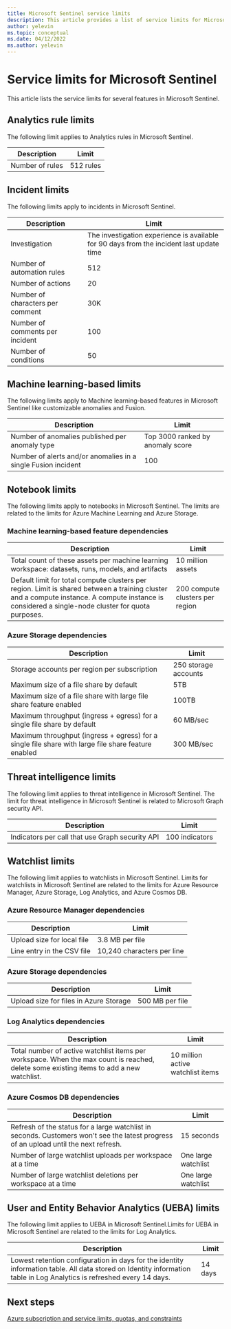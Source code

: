```yaml
---
title: Microsoft Sentinel service limits
description: This article provides a list of service limits for Microsoft Sentinel.
author: yelevin
ms.topic: conceptual
ms.date: 04/12/2022
ms.author: yelevin
---
```


# Service limits for Microsoft Sentinel

This article lists the service limits for several features in Microsoft Sentinel.

## Analytics rule limits

The following limit applies to Analytics rules in Microsoft Sentinel.

|Description |Limit  |
|---------|---------|
|Number of rules     | 512 rules       |

## Incident limits

The following limits apply to incidents in Microsoft Sentinel.

|Description  |Limit  |
|---------|---------|
|Investigation     | The investigation experience is available for 90 days from the incident last update time       |
|Number of automation rules     | 512        |
|Number of actions    | 20      |
|Number of characters per comment   | 30K   |
|Number of comments per incident   | 100    |
|Number of conditions    | 50    |

## Machine learning-based limits

The following limits apply to Machine learning-based features in Microsoft Sentinel like customizable anomalies and Fusion.

| Description                                                         | Limit                                           | 
|---------------------------------------------------------------|-------------------------------------------------|
| Number of anomalies published per anomaly type                | Top 3000 ranked by anomaly score                |
| Number of alerts and/or anomalies in a single Fusion incident | 100  |

## Notebook limits

The following limits apply to notebooks in Microsoft Sentinel. The limits are related to the limits for Azure Machine Learning and Azure Storage.

### Machine learning-based feature dependencies
|Description|Limit |
|-------|-------|
| Total count of these assets per machine learning workspace: datasets, runs, models, and artifacts |10 million assets |
| Default limit for total compute clusters per region. Limit is shared between a training cluster and a compute instance. A compute instance is considered a single-node cluster for quota purposes. | 200 compute clusters per region|

### Azure Storage dependencies

|Description|Limit|
|---|---|
|Storage accounts per region per subscription|250 storage accounts|
|Maximum size of a file share by default|5TB|
|Maximum size of a file share with large file share feature enabled|100TB|
|Maximum throughput (ingress + egress) for a single file share by default|60 MB/sec|
|Maximum throughput (ingress + egress) for a single file share  with large file share feature enabled|300 MB/sec|

## Threat intelligence limits

The following limit applies to threat intelligence in Microsoft Sentinel. The limit for threat intelligence in Microsoft Sentinel is related to Microsoft Graph security API.

|Description                   | Limit        |
-------------------------|--------------------|
| Indicators per call that use Graph security API | 100 indicators |

## Watchlist limits

The following limit applies to watchlists in Microsoft Sentinel.
Limits for watchlists in Microsoft Sentinel are related to the limits for Azure Resource Manager, Azure Storage, Log Analytics, and Azure Cosmos DB.

### Azure Resource Manager dependencies
| Description                   | Limit        |
|-------------------------|--------------------|
|Upload size for local file| 3.8 MB per file |
|Line entry in the CSV file |10,240 characters per line|

### Azure Storage dependencies
| Description                   | Limit        |
|-------------------------|--------------------|
|Upload size for files in Azure Storage |500 MB per file|

### Log Analytics dependencies

| Description                   | Limit        |
|-------------------------|--------------------|
|Total number of active watchlist items per workspace. When the max count is reached, delete some existing items to add a new watchlist.|10 million active watchlist items|

### Azure Cosmos DB dependencies

| Description                   | Limit        |
|-------------------------|--------------------|
|Refresh of the status for a large watchlist in seconds. Customers won't see the latest progress of an upload until the next refresh.|15 seconds|
|Number of large watchlist uploads per workspace at a time|One large watchlist|
|Number of large watchlist deletions per workspace at a time|One large watchlist|

## User and Entity Behavior Analytics (UEBA) limits

The following limit applies to UEBA in Microsoft Sentinel.Limits for UEBA in Microsoft Sentinel are related to the limits for Log Analytics.

|Description   |Limit |
|---------|---------|
|Lowest retention configuration in days for the identity information table. All data stored on Identity information table in Log Analytics is refreshed every 14 days. | 14 days  |

## Next steps

[Azure subscription and service limits, quotas, and constraints](../azure-resource-manager/management/azure-subscription-service-limits.md)